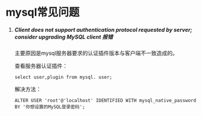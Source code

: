 # mysql常见问题

1. ##### Client does not support authentication protocol requested by server; consider upgrading MySQL client 报错

   主要原因是mysql服务器要求的认证插件版本与客户端不一致造成的。

   查看服务器认证插件：

   ```mysql
   select user,plugin from mysql. user; 
   ```

   解决方法：

   ```mysql
   ALTER USER 'root'@'localhost' IDENTIFIED WITH mysql_native_password BY '你想设置的MySQL登录密码';
   
   ```

   

   

